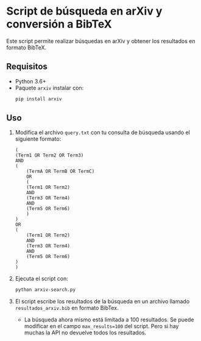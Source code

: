 # Script de búsqueda en arXiv y conversión a BibTeX
Este script permite realizar búsquedas en arXiv y obtener los resultados en formato BibTeX.

## Requisitos

- Python 3.6+
- Paquete `arxiv` instalar con:
    ```bash
    pip install arxiv
    ```

## Uso

1. Modifica el archivo `query.txt` con tu consulta de búsqueda usando el siguiente formato:
    ```
    (
    (Term1 OR Term2 OR Term3)
    AND
    (
        (TermA OR TermB OR TermC)
        OR
        (
        (Term1 OR Term2)
        AND
        (Term3 OR Term4)
        AND
        (Term5 OR Term6)
        )
    )
    OR
    (
        (Term1 OR Term2)
        AND
        (Term3 OR Term4)
        AND
        (Term5 OR Term6)
    )
    )
    ```
2. Ejecuta el script con:
    ```bash
   python arxiv-search.py
   ```

3. El script escribe los resultados de la búsqueda en un archivo llamado `resultados_arxiv.bib` en formato BibTex.
    - La búsqueda ahora mismo está limitada a 100 resultados. Se puede modificar en el campo `max_results=100` del script. Pero si hay muchas la API no devuelve todos los resultados.

